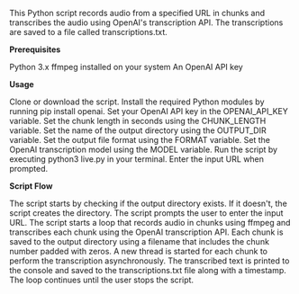 This Python script records audio from a specified URL in chunks and transcribes the audio using OpenAI's transcription API. The transcriptions are saved to a file called transcriptions.txt.

**Prerequisites**

Python 3.x
ffmpeg installed on your system
An OpenAI API key


**Usage**

  Clone or download the script.
  Install the required Python modules by running pip install openai.
  Set your OpenAI API key in the OPENAI_API_KEY variable.
  Set the chunk length in seconds using the CHUNK_LENGTH variable.
  Set the name of the output directory using the OUTPUT_DIR variable.
  Set the output file format using the FORMAT variable.
  Set the OpenAI transcription model using the MODEL variable.
  Run the script by executing python3 live.py in your terminal.
  Enter the input URL when prompted.


**Script Flow**

The script starts by checking if the output directory exists. If it doesn't, the script creates the directory.
The script prompts the user to enter the input URL.
The script starts a loop that records audio in chunks using ffmpeg and transcribes each chunk using the OpenAI transcription API.
Each chunk is saved to the output directory using a filename that includes the chunk number padded with zeros.
A new thread is started for each chunk to perform the transcription asynchronously.
The transcribed text is printed to the console and saved to the transcriptions.txt file along with a timestamp.
The loop continues until the user stops the script.
